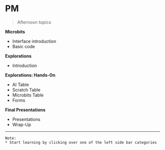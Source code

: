 # PM  

> Afternoon topics

**Microbits**
* Interface introduction 
* Basic code

**Explorations**
* Introduction

**Explorations: Hands-On**
* AI Table
* Scratch Table
* Microbits Table
* Forms

**Final Presentations**
* Presentations
* Wrap-Up
---
    Note:
    * Start learning by clicking over one of the left side bar categories